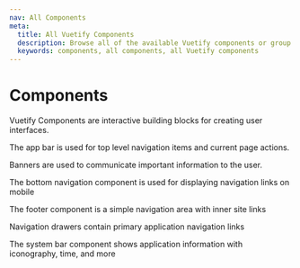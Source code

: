 ```yaml
---
nav: All Components
meta:
  title: All Vuetify Components
  description: Browse all of the available Vuetify components or group by category.
  keywords: components, all components, all Vuetify components
---
```


<script setup>
  import ComponentsListItem from '@/components/components/ListItem.vue'
</script>

# Components

Vuetify Components are interactive building blocks for creating user interfaces.

<entry />

<v-row>

<!-- <components-list-item name="alerts">

  The alert component is used to convey important information to the user.

</components-list-item> -->

<components-list-item name="app-bars">

  The app bar is used for top level navigation items and current page actions.

</components-list-item>

<!-- <components-list-item name="badges">

  Badges superscript or subscript an avatar-like icon or text onto content.

</components-list-item> -->

<components-list-item name="banners">

  Banners are used to communicate important information to the user.

</components-list-item>

<components-list-item name="bottom-navigations">

  The bottom navigation component is used for displaying navigation links on mobile

</components-list-item>

<!-- <components-list-item name="breadcrumbs">

  Breadcrumbs are navigational helpers for router pages.

</components-list-item> -->

<!-- <components-list-item name="buttons">

  The button component allows users to take actions or make choices with a single tap.

</components-list-item> -->

<components-list-item name="footers">

  The footer component is a simple navigation area with inner site links

</components-list-item>

<components-list-item name="navigation-drawers">

  Navigation drawers contain primary application navigation links

</components-list-item>

<components-list-item name="system-bars">

  The system bar component shows application information with iconography, time, and more

</components-list-item>

</v-row>

<backmatter />
